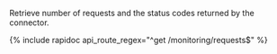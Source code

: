 Retrieve number of requests and the status codes returned by the connector.

{% include rapidoc api_route_regex="^get /monitoring/requests$" %}
